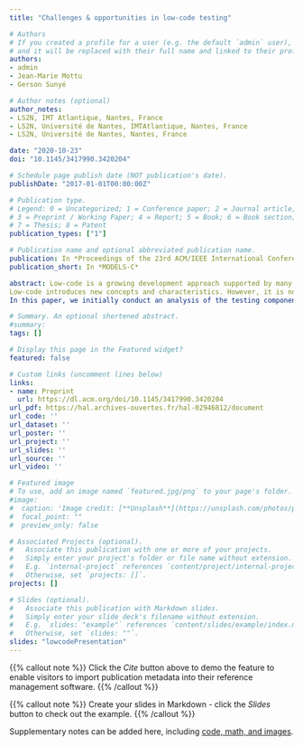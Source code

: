 ```yaml
---
title: "Challenges & opportunities in low-code testing"

# Authors
# If you created a profile for a user (e.g. the default `admin` user), write the username (folder name) here 
# and it will be replaced with their full name and linked to their profile.
authors:
- admin
- Jean-Marie Mottu
- Gerson Sunyé

# Author notes (optional)
author_notes:
- LS2N, IMT Atlantique, Nantes, France
- LS2N, Université de Nantes, IMTAtlantique, Nantes, France
- LS2N, Université de Nantes, Nantes, France

date: "2020-10-23"
doi: "10.1145/3417990.3420204"

# Schedule page publish date (NOT publication's date).
publishDate: "2017-01-01T00:00:00Z"

# Publication type.
# Legend: 0 = Uncategorized; 1 = Conference paper; 2 = Journal article;
# 3 = Preprint / Working Paper; 4 = Report; 5 = Book; 6 = Book section;
# 7 = Thesis; 8 = Patent
publication_types: ["1"]

# Publication name and optional abbreviated publication name.
publication: In *Proceedings of the 23rd ACM/IEEE International Conference on Model Driven Engineering Languages and Systems (Companion Proceedings)*
publication_short: In *MODELS-C*

abstract: Low-code is a growing development approach supported by many platforms. It fills the gap between business and IT by supporting the active involvement of non-technical domain experts, named Citizen Developer, in the application development lifecycle. 
Low-code introduces new concepts and characteristics. However, it is not investigated yet in academic research to point out the existing challenges and opportunities when testing low-code software. This shortage of resources motivates this research to provide an explicit definition to this area that we call it Low-Code Testing.
In this paper, we initially conduct an analysis of the testing components of five commercial Low-Code Development Platforms (LCDP) to present low-code testing advancements from a business point of view. Based on the low-code principles as well as the result of our analysis, we propose a feature list for low-code testing along with possible values for them. This feature list can be used as a baseline for comparing low-code testing components and as a guideline for building new ones. Accordingly, we specify the status of the testing components of investigated LCDPs based on the proposed features. Finally, the challenges of low-code testing are introduced considering three concerns: the role of citizen developer in testing, the need for high-level test automation, and cloud testing. We provide references to the state-of-the-art to specify the difficulties and opportunities from an academic perspective. The results of this research can be used as a starting point for future research in low-code testing area.

# Summary. An optional shortened abstract.
#summary: 
tags: []

# Display this page in the Featured widget?
featured: false

# Custom links (uncomment lines below)
links:
- name: Preprint
  url: https://dl.acm.org/doi/10.1145/3417990.3420204
url_pdf: https://hal.archives-ouvertes.fr/hal-02946812/document
url_code: ''
url_dataset: ''
url_poster: ''
url_project: ''
url_slides: ''
url_source: ''
url_video: ''

# Featured image
# To use, add an image named `featured.jpg/png` to your page's folder. 
#image:
#  caption: 'Image credit: [**Unsplash**](https://unsplash.com/photos/pLCdAaMFLTE)'
#  focal_point: ""
#  preview_only: false

# Associated Projects (optional).
#   Associate this publication with one or more of your projects.
#   Simply enter your project's folder or file name without extension.
#   E.g. `internal-project` references `content/project/internal-project/index.md`.
#   Otherwise, set `projects: []`.
projects: []

# Slides (optional).
#   Associate this publication with Markdown slides.
#   Simply enter your slide deck's filename without extension.
#   E.g. `slides: "example"` references `content/slides/example/index.md`.
#   Otherwise, set `slides: ""`.
slides: "lowcodePresentation"
---
```


{{% callout note %}}
Click the *Cite* button above to demo the feature to enable visitors to import publication metadata into their reference management software.
{{% /callout %}}

{{% callout note %}}
Create your slides in Markdown - click the *Slides* button to check out the example.
{{% /callout %}}

Supplementary notes can be added here, including [code, math, and images](https://wowchemy.com/docs/writing-markdown-latex/).